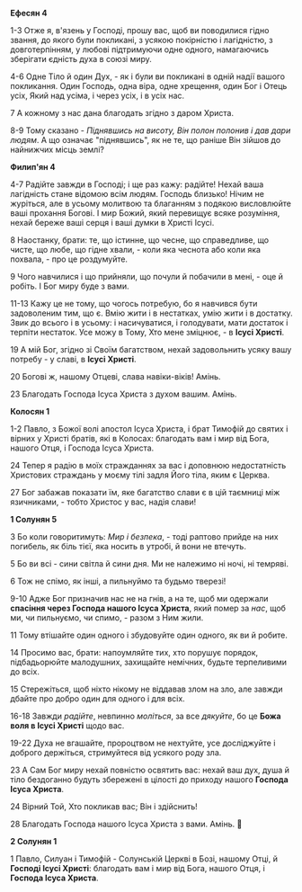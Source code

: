 **Ефесян 4**

1-3 Отже я, в'язень у Господі, прошу вас, щоб ви поводилися гідно звання, до якого були покликані, з усякою покірністю і лагідністю, з довготерпінням, у любові підтримуючи одне одного, намагаючись зберігати єдність духа в союзі миру.

4-6 Одне Тіло й один Дух, - як і були ви покликані в одній надії вашого покликання. Один Господь, одна віра, одне хрещення, один Бог і Отець усіх, Який над усіма, і через усіх, і в усіх нас.

7 А кожному з нас дана благодать згідно з даром Христа.

8-9 Тому сказано - *Піднявшись на висоту, Він полон полонив і дав дари людям*. А що означає "піднявшись", як не те, що раніше Він зійшов до найнижчих місць землі?

**Филип'ян 4**

4-7 Радійте завжди в Господі; і ще раз кажу: радійте! Нехай ваша лагідність стане відомою всім людям. Господь близько! Нічим не журіться, але в усьому молитвою та благанням з подякою висловлюйте ваші прохання Богові. І мир Божий, який перевищує всяке розуміння, нехай береже ваші серця і ваші думки в Христі Ісусі.

8 Наостанку, брати: те, що істинне, що чесне, що справедливе, що чисте, що любе, що гідне хвали, - коли яка чеснота або коли яка похвала, - про це роздумуйте.

9 Чого навчилися і що прийняли, що почули й побачили в мені, - оце й робіть. І Бог миру буде з вами.

11-13 Кажу це не тому, що чогось потребую, бо я навчився бути задоволеним тим, що є. Вмію жити і в нестатках, умію жити і в достатку. Звик до всього і в усьому: і насичуватися, і голодувати, мати достаток і терпіти нестаток. Усе можу в Тому, Хто мене зміцнює, - в **Ісусі Христі**.

19 А мій Бог, згідно зі Своїм багатством, нехай задовольнить усяку вашу потребу - у славі, в **Ісусі Христі**.

20 Богові ж, нашому Отцеві, слава навіки-віків! Амінь.

23 Благодать Господа Ісуса Христа з духом вашим. Амінь.

**Колосян 1**

1-2 Павло, з Божої волі апостол Ісуса Христа, і брат Тимофій до святих і вірних у Христі братів, які в Колосах: благодать вам і мир від Бога, нашого Отця, і Господа Ісуса Христа.

24 Тепер я радію в моїх стражданнях за вас і доповнюю недостатність Христових страждань у моєму тілі задля Його тіла, яким є Церква.

27 Бог забажав показати їм, яке багатство слави є в цій таємниці між язичниками, - тобто Христос у вас, надія слави!

**1 Солунян 5**

3 Бо коли говоритимуть: *Мир і безпека*, - тоді раптово прийде на них погибель, як біль тієї, яка носить в утробі, й вони не втечуть.

5 Бо ви всі - сини світла й сини дня. Ми не належимо ні ночі, ні темряві.

6 Тож не спімо, як інші, а пильнуймо та будьмо тверезі!

9-10 Адже Бог призначив нас не на гнів, а на те, щоб ми одержали **спасіння через Господа нашого Ісуса Христа**, який помер за *нас*, щоб ми, чи пильнуємо, чи спимо, - разом з Ним жили.

11 Тому втішайте один одного і збудовуйте один одного, як ви й робите.

14 Просимо вас, брати: напоумляйте тих, хто порушує порядок, підбадьорюйте малодушних, захищайте немічних, будьте терпеливими до всіх.

15 Стережіться, щоб ніхто нікому не віддавав злом на зло, але завжди дбайте про добро один для одного і для всіх.

16-18 Завжди *радійте*, невпинно *моліться*, за все *дякуйте*, бо це **Божа воля в Ісусі Христі** щодо вас.

19-22 Духа не вгашайте, пророцтвом не нехтуйте, усе досліджуйте і доброго держіться, стримуйтеся від усякого роду зла.

23 А Сам Бог миру нехай повністю освятить вас: нехай ваш дух, душа й тіло бездоганно будуть збережені в цілості до приходу нашого **Господа Ісуса Христа**.

24 Вірний Той, Хто покликав вас; Він і здійснить!

28 Благодать Господа нашого Ісуса Христа з вами. Амінь. 🙏

**2 Солунян 1**

1 Павло, Силуан і Тимофій - Солунській Церкві в Бозі, нашому Отці, й **Господі Ісусі Христі**: благодать вам і мир від Бога, нашого Отця, і **Господа Ісуса Христа**.


